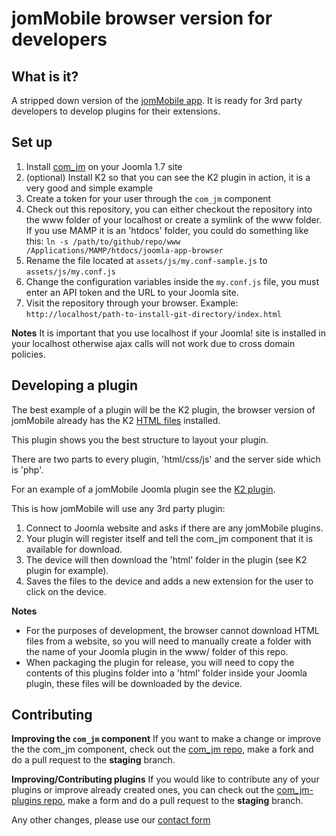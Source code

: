 jomMobile browser version for developers
================================

What is it?
---------------------------------------
A stripped down version of the [jomMobile app](http://jommobile.com/).
It is ready for 3rd party developers to develop plugins for their extensions.

Set up
-----------------------------

1. Install [com_jm](https://github.com/downloads/rcorral/jommobile-browser/com_jm-developers.zip) on your Joomla 1.7 site
2. (optional) Install K2 so that you can see the K2 plugin in action, it is a very good and simple example
3. Create a token for your user through the `com_jm` component
4. Check out this repository, you can either checkout the repository into the www folder of your localhost or create a symlink of the www folder. If you use MAMP it is an 'htdocs' folder, you could do something like this: `ln -s /path/to/github/repo/www /Applications/MAMP/htdocs/joomla-app-browser`
5. Rename the file located at `assets/js/my.conf-sample.js` to `assets/js/my.conf.js`
6. Change the configuration variables inside the `my.conf.js` file, you must enter an API token and the URL to your Joomla site.
7. Visit the repository through your browser. Example: `http://localhost/path-to-install-git-directory/index.html`

**Notes**
It is important that you use localhost if your Joomla! site is installed in your localhost otherwise ajax calls will not work due to cross domain policies.

Developing a plugin
--------------------------
The best example of a plugin will be the K2 plugin, the browser version of jomMobile already has the K2 [HTML files](https://github.com/rcorral/jommobile-browser/tree/master/www/k2) installed.

This plugin shows you the best structure to layout your plugin.

There are two parts to every plugin, 'html/css/js' and the server side which is 'php'.

For an example of a jomMobile Joomla plugin see the [K2 plugin](https://github.com/downloads/rcorral/jommobile-browser/plg_jm_k2.zip).

This is how jomMobile will use any 3rd party plugin:
1. Connect to Joomla website and asks if there are any jomMobile plugins.
2. Your plugin will register itself and tell the com_jm component that it is available for download.
3. The device will then download the 'html' folder in the plugin (see K2 plugin for example).
4. Saves the files to the device and adds a new extension for the user to click on the device.

**Notes**
- For the purposes of development, the browser cannot download HTML files from a website, so you will need to manually create a folder with the name of your Joomla plugin in the www/ folder of this repo.
- When packaging the plugin for release, you will need to copy the contents of this plugins folder into a 'html' folder inside your Joomla plugin, these files will be downloaded by the device.

Contributing
----------------------------
**Improving the `com_jm` component**
If you want to make a change or improve the the com_jm component, check out the [com_jm repo](https://github.com/rcorral/com_jm), make a fork and do a pull request to the **staging** branch.

**Improving/Contributing plugins**
If you would like to contribute any of your plugins or improve already created ones, you can check out the [com_jm-plugins repo](https://github.com/rcorral/com_jm-plugins), make a form and do a pull request to the **staging** branch.

Any other changes, please use our [contact form](http://jommobile.com/contact-us)
